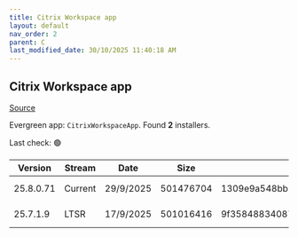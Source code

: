 ```yaml
---
title: Citrix Workspace app
layout: default
nav_order: 2
parent: C
last_modified_date: 30/10/2025 11:40:18 AM
---
```


## Citrix Workspace app

[Source](https://www.citrix.com/downloads/workspace-app/)

Evergreen app: `CitrixWorkspaceApp`. Found **2** installers.

Last check: 🟢

| Version   | Stream  | Date      | Size      | Hash                                                             | URI                                                                                                                                                                                                          |
| --------- | ------- | --------- | --------- | ---------------------------------------------------------------- | ------------------------------------------------------------------------------------------------------------------------------------------------------------------------------------------------------------ |
| 25.8.0.71 | Current | 29/9/2025 | 501476704 | 1309e9a548bb6354b9598dced8746503c6a750a104a7f6b7efd40571db219d2a | [https://downloadplugins.citrix.com/ReceiverUpdates/Prod/Receiver/Win/CitrixWorkspaceApp25.8.0.71.exe](https://downloadplugins.citrix.com/ReceiverUpdates/Prod/Receiver/Win/CitrixWorkspaceApp25.8.0.71.exe) |
| 25.7.1.9  | LTSR    | 17/9/2025 | 501016416 | 9f35848834087e54647128bbc1e1b7ec0db3a43b448ab50dc85a86529c5a798d | [https://downloadplugins.citrix.com/ReceiverUpdates/Prod/Receiver/Win/CitrixWorkspaceApp25.7.1.9.exe](https://downloadplugins.citrix.com/ReceiverUpdates/Prod/Receiver/Win/CitrixWorkspaceApp25.7.1.9.exe)   |
